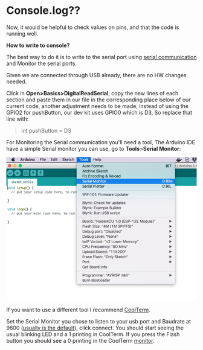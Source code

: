# Console.log??

Now, it would be helpful to check values on pins, and that the code is running well.

**How to write to console?**

The best way to do it is to write to the serial port using [serial communication](https://en.wikipedia.org/wiki/Serial_communication) and Monitor the serial ports.

Given we are connected through USB already, there are no HW changes needed.

Click in **Open>Basics>DigitalReadSerial**, copy the new lines of each section and paste them in our file in the corresponding place below of our current code, another adjustment needs to be made, instead of using the GPIO2 for pushButton, our dev kit uses GPIO0 which is D3, So replace that line with:

> int pushButton = D3

For Monitoring the Serial communication you'll need a tool, The Arduino IDE have a simple Serial monitor you can use, go to **Tools**>**Serial Monitor**:


![usually is the default](https://github.com/felixbanguera/iot-medellin-nodemcu-blynk-1/blob/step_5/assets/images/IDE_serial_monitor.png)

If you want to use a different tool I recommend [CoolTerm](http://freeware.the-meiers.org/).

Set the Serial Monitor you chose to listen to your usb port and Baudrate at 9600 ([usually is the default](https://github.com/felixbanguera/iot-medellin-nodemcu-blynk-1/blob/step_2/assets/images/coolterm_config.png)), click connect. You should start seeing the usual blinking LED and a 1 printing in CoolTerm. If you press the Flash button you should see a 0 printing in the CoolTerm [monitor]((https://github.com/felixbanguera/iot-medellin-nodemcu-blynk-1/blob/step_2/assets/images/coolterm_config.png)).
